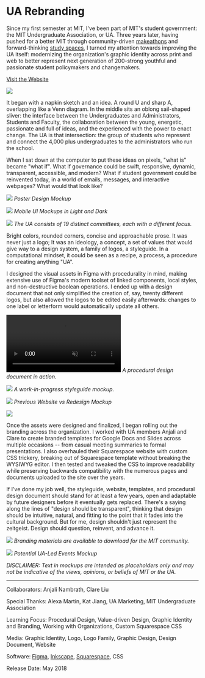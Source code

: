 # UA Rebranding

Since my first semester at MIT, I've been part of MIT's student government: the MIT Undergraduate Association, or UA. Three years later, having pushed for a better MIT through community-driven [makeathons](https://thetech.com/2018/02/22/innovation-week) and forward-thinking [study spaces](https://thetech.com/2018/04/13/26-110-study-space), I turned my attention towards improving the UA itself:  modernizing the organization's graphic identity across print and web to better represent next generation of 200-strong youthful and passionate student policymakers and changemakers.

[Visit the Website](http://ua.mit.edu/)

![](UARebrandCurrentHomepage.jpg)

It began with a napkin sketch and an idea. A round U and sharp A, overlapping like a Venn diagram. In the middle sits an oblong sail-shaped sliver: the interface between the Undergraduates and Administrators, Students and Faculty, the collaboration between the young, energetic, passionate and full of ideas, and the experienced with the power to enact change. The UA is that intersection: the group of students who represent and connect the 4,000 plus undergraduates to the administrators who run the school.

When I sat down at the computer to put these ideas on pixels, "what is" became "what if". What if governance could be swift, responsive, dynamic, transparent, accessible, and modern? What if student government could be reinvented today, in a world of emails, messages, and interactive webpages? What would that look like?

![](UARebrandPoster.jpg)
*Poster Design Mockup*

![](UARebrandUIMockup.jpg)
*Mobile UI Mockups in Light and Dark*

![](UARebrandCommitteeVariations.jpg)
*The UA consists of 19 distinct committees, each with a different focus.*

Bright colors, rounded corners, concise and approachable prose. It was never just a logo; It was an ideology, a concept, a set of values that would give way to a design system, a family of logos, a styleguide. In a computational mindset, it could be seen as a recipe, a process, a procedure for creating anything "UA".

I designed the visual assets in Figma with procedurality in mind, making extensive use of Figma's modern toolset of linked components, local styles, and non-destructive boolean operations. I ended up with a design document that not only simplified the creation of, say, twenty different logos, but also allowed the logos to be edited easily afterwards: changes to one label or letterform would automatically update all others.

<video src="UARebrandProceduralVid.mp4" autoplay muted loop></video>
*A procedural design document in action.*

![](UARebrandStyleguide.jpg)
*A work-in-progress styleguide mockup.*

![](UARebrandWebsiteMockupBeforeAfter.jpg)
*Previous Website vs Redesign Mockup*

![](UARebrandDocTemplates.jpg)

Once the assets were designed and finalized, I began rolling out the branding across the organization. I worked with UA members Anjali and Clare to create branded templates for Google Docs and Slides across multiple occasions -- from casual meeting summaries to formal presentations. I also overhauled their Squarespace website with custom CSS trickery, breaking out of Squarespace template without breaking the WYSIWYG editor. I then tested and tweaked the CSS to improve readability while preserving backwards compatibility with the numerous pages and documents uploaded to the site over the years.

If I've done my job well, the styleguide, website, templates, and procedural design document should stand for at least a few years, open and adaptable by future designers before it eventually gets replaced. There's a saying along the lines of "design should be transparent", thinking that design should be intuitive, natural, and fitting to the point that it fades into the cultural background. But for me, design shouldn't just represent the zeitgeist. Design should question, reinvent, and advance it.

![](UARebrandExampleWebpageBranding.jpg)
*Branding materials are available to download for the MIT community.*

![](UARebrandInnovationWeekAndMakeathon.jpg)
*Potential UA-Led Events Mockup*

*DISCLAIMER: Text in mockups are intended as placeholders only and may not be indicative of the views, opinions, or beliefs of MIT or the UA.*

---

Collaborators: Anjali Nambrath, Clare Liu

Special Thanks: Alexa Martin, Kat Jiang, UA Marketing, MIT Undergraduate Association

Learning Focus: Procedural Design, Value-driven Design, Graphic Identity and Branding, Working with Organizations, Custom Squarespace CSS

Media: Graphic Identity, Logo, Logo Family, Graphic Design, Design Document, Website

Software: [Figma](https://figma.com), [Inkscape](https://inkscape.org/en/), [Squarespace](https://www.squarespace.com/), CSS

Release Date: May 2018

